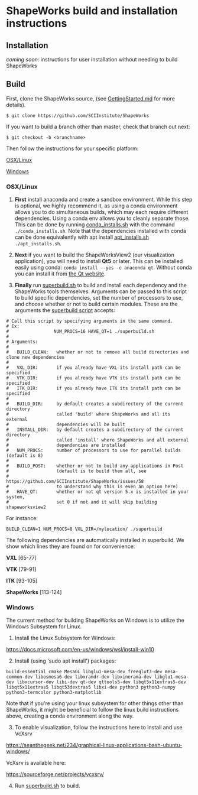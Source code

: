 # ShapeWorks build and installation instructions

## Installation

_coming soon:_ instructions for user installation without needing to build ShapeWorks

## Build

First, clone the ShapeWorks source, (see [GettingStarted.md](GettingStarted.md#source-and-branches) for more details).
```
$ git clone https://github.com/SCIInstitute/ShapeWorks
```
If you want to build a branch other than master, check that branch out next:
```
$ git checkout -b <branchname>
```

Then follow the instructions for your specific platform:  

[OSX/Linux](#osx/linux)

[Windows](#windows)  

### OSX/Linux

1. **First** install anaconda and create a sandbox environment.  While this step is optional, we highly recommend it, as using a conda environment allows you to do simultaneous builds, which may each require different dependencies.  Using a conda env allows you to cleanly separate those.  This can be done by running [conda_installs.sh](conda_installs.sh) with the command `./conda_installs.sh`.  Note that the dependencies installed with conda can be done equivalently with apt install [apt_installs.sh](apt_installs.sh) `./apt_installs.sh`.  

2. **Next** if you want to build the ShapeWorksView2 (our visualization application), you will need to install **Qt5** or later. This can be installed easily using conda: `conda install --yes -c anaconda qt`.  Without conda you can install it from [the Qt website](https://doc.qt.io/qt-5/gettingstarted.html#online-installation).

3. **Finally** run [superbuild.sh](superbuild.sh) to build and install each dependency and the ShapeWorks tools themselves.  Arguments can be passed to this script to build specific dependencies, set the number of processors to use, and choose whether or not to build certain modules.  These are the arguments the [superbuild script](superbuild.sh) accepts:
```
# Call this script by specifying arguments in the same command.
# Ex:
#                 NUM_PROCS=16 HAVE_QT=1 ./superbuild.sh
#
# Arguments:
#
#   BUILD_CLEAN:   whether or not to remove all build directories and clone new dependencies
#
#   VXL_DIR:       if you already have VXL its install path can be specified
#   VTK_DIR:       if you already have VTK its install path can be specified
#   ITK_DIR:       if you already have ITK its install path can be specified
#
#   BUILD_DIR:     by default creates a subdirectory of the current directory
#                  called 'build' where ShapeWorks and all its external
#                  dependencies will be built
#   INSTALL_DIR:   by default creates a subdirectory of the current directory
#                  called 'install' where ShapeWorks and all external
#                  dependencies are installed
#   NUM_PROCS:     number of processors to use for parallel builds (default is 8)
#
#   BUILD_POST:    whether or not to build any applications in Post
#                  (default is to build them all, see
#                  https://github.com/SCIInstitute/ShapeWorks/issues/58
#                  to understand why this is even an option here)
#   HAVE_QT:       whether or not qt version 5.x is installed in your system,
#                  set 0 if not and it will skip building shapeworksview2
```
For instance:
```
BUILD_CLEAN=1 NUM_PROCS=8 VXL_DIR=/mylocation/ ./superbuild
```

The following dependencies are automatically installed in superbuild. We show which lines they are found on for convenience:

**VXL** [65-77]

**VTK** [79-91]

**ITK** [93-105]

**ShapeWorks** [113-124]  


### Windows

The current method for building ShapeWorks on Windows is to utilize the Windows Subsystem for Linux.

1. Install the Linux Subsystem for Windows:

https://docs.microsoft.com/en-us/windows/wsl/install-win10

2. Install (using 'sudo apt install') packages:
```
build-essential cmake MesaGL libglu1-mesa-dev freeglut3-dev mesa-common-dev libosmesa6-dev libxrandr-dev libxinerama-dev libglu1-mesa-dev libxcursor-dev libi-dev qt-dev qttools5-dev libqt5x11extras5-dev libqt5x11extras5 libqt53dextras5 libxi-dev python3 python3-numpy python3-termcolor python3-matplotlib
```
Note that if you're using your linux subsystem for other things other than ShapeWorks, it might be beneficial to follow the linux build instructions above, creating a conda environment along the way.

3. To enable visualization, follow the instructions here to install and use VcXsrv

https://seanthegeek.net/234/graphical-linux-applications-bash-ubuntu-windows/

VcXsrv is available here:

https://sourceforge.net/projects/vcxsrv/

4. Run [superbuild.sh](superbuild.sh) to build.
